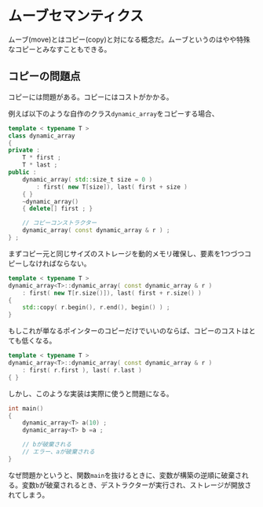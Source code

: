 # ムーブセマンティクス

ムーブ(move)とはコピー(copy)と対になる概念だ。ムーブというのはやや特殊なコピーとみなすこともできる。


## コピーの問題点

コピーには問題がある。コピーにはコストがかかる。

例えば以下のような自作のクラス`dynamic_array`をコピーする場合、

~~~c++
template < typename T >
class dynamic_array
{
private :
    T * first ;
    T * last ;
public :
    dynamic_array( std::size_t size = 0 )
        : first( new T[size]), last( first + size )
    { }
    ~dynamic_array()
    { delete[] first ; }

    // コピーコンストラクター
    dynamic_array( const dynamic_array & r ) ;
} ;
~~~

まずコピー元と同じサイズのストレージを動的メモリ確保し、要素を1つづつコピーしなければならない。

~~~c++
template < typename T >
dynamic_array<T>::dynamic_array( const dynamic_array & r )
    : first( new T[r.size()]), last( first + r.size() ) 
{
    std::copy( r.begin(), r.end(), begin() ) ;
}
~~~

もしこれが単なるポインターのコピーだけでいいのならば、コピーのコストはとても低くなる。

~~~c++
template < typename T >
dynamic_array<T>::dynamic_array( const dynamic_array & r )
    : first( r.first ), last( r.last )
{ }
~~~

しかし、このような実装は実際に使うと問題になる。

~~~c++
int main()
{
    dynamic_array<T> a(10) ;
    dynamic_array<T> b =a ;

    // bが破棄される
    // エラー、aが破棄される
}
~~~

なぜ問題かというと、関数`main`を抜けるときに、変数が構築の逆順に破棄される。変数`b`が破棄されるとき、デストラクターが実行され、ストレージが開放されてしまう。

